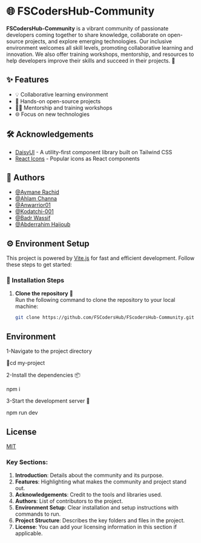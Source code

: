 # 🌐 FSCodersHub-Community

**FSCodersHub-Community** is a vibrant community of passionate developers coming together to share knowledge, collaborate on open-source projects, and explore emerging technologies. Our inclusive environment welcomes all skill levels, promoting collaborative learning and innovation. We also offer training workshops, mentorship, and resources to help developers improve their skills and succeed in their projects. 🚀

## ✨ Features

- 💡 Collaborative learning environment
- 🔧 Hands-on open-source projects
- 🧑‍🏫 Mentorship and training workshops
- 🌐 Focus on new technologies

## 🛠 Acknowledgements

- [DaisyUI](https://daisyui.com/components/mockup-code/) - A utility-first component library built on Tailwind CSS
- [React Icons](https://react-icons.github.io/react-icons/) - Popular icons as React components

## 👥 Authors

- [@Aymane Rachid](https://www.github.com/aymanecloclo)  
- [@Ahlam Channa](https://www.github.com/AhlamChanna)  
- [@Anwarrior01](https://www.github.com/Anwarrior01)  
- [@Kodatchi-001](https://www.github.com/Kodatchi-001)  
- [@Badr Wassif](https://www.github.com/nxxgh)  
- [@Abderrahim Haijoub](https://www.github.com/vbdw)  

## ⚙️ Environment Setup

This project is powered by [Vite.js](https://vitejs.dev/) for fast and efficient development. Follow these steps to get started:

### 📝 Installation Steps

1. **Clone the repository** 📂  
   Run the following command to clone the repository to your local machine:
   ```bash
   git clone https://github.com/FSCodersHub/FScodersHub-Community.git


## Environment 

1-Navigate to the project directory

 📁cd my-project

2-Install the dependencies 📦

  npm i

3-Start the development server 🚀

  npm run dev


## License

[MIT](https://choosealicense.com/licenses/mit/)

### Key Sections:
1. **Introduction**: Details about the community and its purpose.
2. **Features**: Highlighting what makes the community and project stand out.
3. **Acknowledgements**: Credit to the tools and libraries used.
4. **Authors**: List of contributors to the project.
5. **Environment Setup**: Clear installation and setup instructions with commands to run.
6. **Project Structure**: Describes the key folders and files in the project.
7. **License**: You can add your licensing information in this section if applicable.


